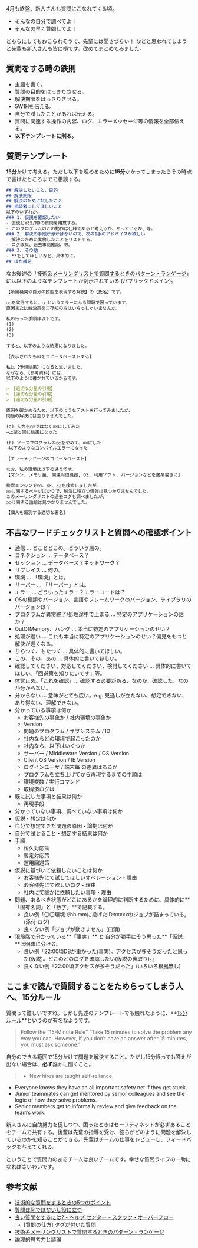 4月も終盤、新人さんも質問にこなれてくる頃。

- そんなの自分で調べてよ！
- そんなの早く質問してよ！

どちらにしてもおこられそうで、先輩には聞きづらい！
などと思われてしまうと先輩も新人さんも皆に損です。改めてまとめてみました。


## 質問をする時の鉄則

- 主語を書く。
- 質問の目的をはっきりさせる。
- 解決期限をはっきりさせる。
- 5W1Hを伝える。
- 自分で試したことがあれば伝える。
- 質問に関連する操作の内容、ログ、エラーメッセージ等の情報を全部伝える。
- **以下テンプレートに則る。**

## 質問テンプレート

**15分**かけて考える。ただし以下を埋めるために**15分**かかってしまったらその時点で書けたところまでで相談する。

```md
## 解決したいこと、目的
## 解決期限
## 解決のために試したこと
## 相談者にしてほしいこと
以下のいずれか。
### 1. 仮説を確認したい
- 仮説とYES/NOの質問を用意する。
- このプログラムのこの動作は仕様であると考えるが、あっているか、等。
### 2. 解決の手段が浮かばないので、次の1手のアドバイスが欲しい
- 解決のために実施したことをリストする。
- ログ収集、過去事例確認、等。
### 3. その他
- **をしてほしいなど、具体的に。
## ほか補足
```

なお後述の「[技術系メーリングリストで質問するときのパターン・ランゲージ](https://www.hyuki.com/writing/techask.html#template)」には以下のようなテンプレートが例示されている (パブリックドメイン)。

```md
【所属機関や自分の技能を表現する解説】の【氏名】です。

○○を実行すると、○○というエラーになる問題で困っています。
原因または解決策をご存知の方はいらっしゃいませんか。

私の行った手順は以下です。
(1)
(2)
(3)

すると、以下のような結果になりました。

【表示されたものをコピー＆ペーストする】

私は【予想結果】になると思いました。
なぜなら、【参考資料】には、
以下のように書かれているからです。

> 【適切な分量の引用】
> 【適切な分量の引用】
> 【適切な分量の引用】

原因を確かめるため、以下のようなテストを行ってみましたが、
問題の解決には至りませんでした。

(a) 入力を○○ではなく××にしてみた
→上記と同じ結果になった

(b) ソースプログラムの○○をやめて、××にした
→以下のようなコンパイルエラーになった

【エラーメッセージのコピー＆ペースト】

なお、私の環境は以下の通りです。
【マシン, メモリ量, 関連周辺機器, OS, 利用ソフト, バージョンなどを箇条書きに】

検索エンジンで○○、××、△△を検索しましたが、
◎◎に関するページばかりで、解決に役立つ情報は見つかりませんでした。
このメーリングリストの過去ログも調べましたが、
○○に関する話題は見つかりませんでした。

【個人を識別する適切な署名】
```


## 不吉なワードチェックリストと質問への確認ポイント

- 通信 ... どことどこの。どういう層の。
- コネクション ... データベース？ 
- セッション ... データベース？ネットワーク？
- リプレイス ... 何の。
- 環境 ... 「環境」とは。
- サーバー ... 「サーバー」とは。
- エラー ... どういったエラー？エラーコードは？
- OSの種類やバージョン、言語やフレームワークのバージョン、ライブラリのバージョンは？
- プログラムが異常終了/処理途中で止まる ... 特定のアプリケーションの話か？
- OutOfMemory、ハング ... 本当に特定のアプリケーションのせい？
- 処理が遅い ... これも本当に特定のアプリケーションのせい？偏見をもつと解決が遅くなる。
- ちらつく、もたつく ... 具体的に書いてほしい。
- この、その、あの ... 具体的に書いてほしい。
- 確認してください、対応してください、検討してください ... 具体的に書いてほしい。「回避策を知りたいです」等。
- 体言止め。「これを確認」... 確認する必要がある、なのか、確認した、なのか分からない。
- 分からない ... 意味がとても広い。e.g. 見通しが立たない、想定できない、あり得ない、理解できない。
- 分かっている事項は何か
    -   お客様先の事象か / 社内環境の事象か
    -   Version
    -   問題のプログラム / サブシステム / ID 
    -   社内ならどの環境で起こったのか
    -   社内なら、以下はいくつか
    -   サーバー / Middleware Version / OS Version
    -   Client OS Version / IE Version 
    -   ログインユーザ / 端末毎 の差異はあるか
    -   プログラムを立ち上げてから再現するまでの手順は
    -   環境変数 / 実行コマンド
    -   取得済ログは
- 既に試した事項と結果は何か
    -   再現手段
- 分かっていない事項、調べていない事項は何か
- 仮説・想定は何か
- 自分で想定できた問題の原因・論拠は何か
- 自分で試せること・想定する結果は何か
- 手順
    -   恒久対応策
    -   暫定対応策
    -   運用回避策
- 仮説に基づいて依頼したいことは何か
    -   お客様先にて試してほしいオペレーション・理由
    -   お客様先にて欲しいログ・理由
    -   社内にて誰かに依頼したい事項・理由
- 問題、あるべき状態がどこにあるかを論理的に判断するために、具体的に**「固有名詞」**と**「数字」**で記載する。
    - 良い例「〇〇環境でhh:mmに投げたID:xxxxxのジョブが詰まっている」(添付:ログ)
    - 良くない例「ジョブが動きません」(口頭)
- 現段階で分かっている**「事実」** と 自分が勝手にそう思った**「仮説」**は明確に分ける。
    - 良い例「22:00頃DBが重かった(事実)。アクセスが多そうだったと思った(仮説)。どこのどのログを確認したい(仮説の裏取り)。」
    - 良くない例「22:00頃アクセスが多そうだった」(いろいろ根拠無し)



## ここまで読んで質問することをためらってしまう人へ、15分ルール

質問って難しいですね。しかし先述のテンプレートでも触れたように、**[15分ルール](https://www.intercom.com/blog/15-minute-rule/)**というのが有名なようです。

> Follow the “15-Minute Rule”
“Take 15 minutes to solve the problem any way you can. However, if you don’t have an answer after 15 minutes, you must ask someone.”

自分のできる範囲で15分かけて問題を解決すること。ただし15分経っても答えが出ない場合は、**必ず**誰かに聞くこと。

> - New hires are taught self-reliance.
- Everyone knows they have an all important safety net if they get stuck.
- Junior teammates can get mentored by senior colleagues and see the logic of how they solve problems.
- Senior members get to informally review and give feedback on the team’s work.

新人さんに自助努力を促しつつ、困ったときはセーフティネットが必ずあることをチームで共有する。後輩は先輩の指導を受け、彼らがどのように問題を解決しているのかを知ることができる。先輩はチームの仕事をレビューし、フィードバックを与えてくれる。

ということで質問力のあるチームは良いチームです。幸せな質問ライフの一助になればさいわいです。



## 参考文献

- [技術的な質問をするときの5つのポイント](http://petach.hatenablog.com/entry/2016/02/02/170343)
- [質問は恥ではないし役に立つ](https://qiita.com/seki_uk/items/4001423b3cd3db0dada7)
- [良い質問をするには? - ヘルプ センター - スタック・オーバーフロー](https://ja.stackoverflow.com/help/how-to-ask)
    - [[質問の仕方] タグが付いた質問](https://ja.meta.stackoverflow.com/questions/tagged/%E8%B3%AA%E5%95%8F%E3%81%AE%E4%BB%95%E6%96%B9)
- [技術系メーリングリストで質問するときのパターン・ランゲージ](http://www.hyuki.com/writing/techask.html)
- [論理的思考力と議論](http://ronri2.web.fc2.com/)


